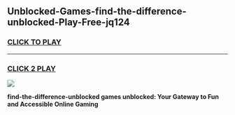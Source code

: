 
## Unblocked-Games-find-the-difference-unblocked-Play-Free-jq124
<h3>
<a href="https://premium76.site?title=find-the-difference-unblocked&ref=18A1">CLICK TO PLAY</a></h3>
<hr>

<h3>
<a href="https://premium76.site?title=find-the-difference-unblocked&ref=18A1">CLICK 2 PLAY</a>
  
</h3>

<a href="https://premium76.site?title=find-the-difference-unblocked&ref=18A1"><img src="https://clearcache.store/games.png"></a>


**find-the-difference-unblocked games unblocked: Your Gateway to Fun and Accessible Online Gaming**
